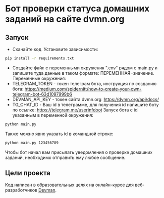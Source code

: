 # Бот проверки статуса домашних заданий на сайте dvmn.org

 ## Запуск

 - Скачайте код. Установите зависимости:
 ```sh
pip install -r requirements.txt
```
- Создайте файл с переменными окружения ".env" рядом с main.py и запишите туда данные в таком формате: ПЕРЕМЕННАЯ=значение.
Переменные окружения:
- TELEGRAM_TOKEN - токен телеграм бота, инструкция по созданию бота: https://medium.com/spidernitt/how-to-create-your-own-telegram-bot-63d1097999b6
- DEVMAN_API_KEY - токен сайта dvmn.org: https://dvmn.org/api/docs/
- TG_CHAT_ID - Ваш id в телеграмме, для получения id напишите боту по ссылке: https://telegram.me/userinfobot
Запуск бота с id указанным в переменной окружения:
```sh
python main.py
```
Также можно явно указать id в командной строке:
```sh
python main.py 123456789
```
 Чтобы бот начал вам присылать уведомления о проверке домашних заданий, необходимо отправить ему любое сообщение.

 ## Цели проекта

Код написан в образовательных целях на онлайн-курсе для веб-разработчиков [Devman](https://dvmn.org).